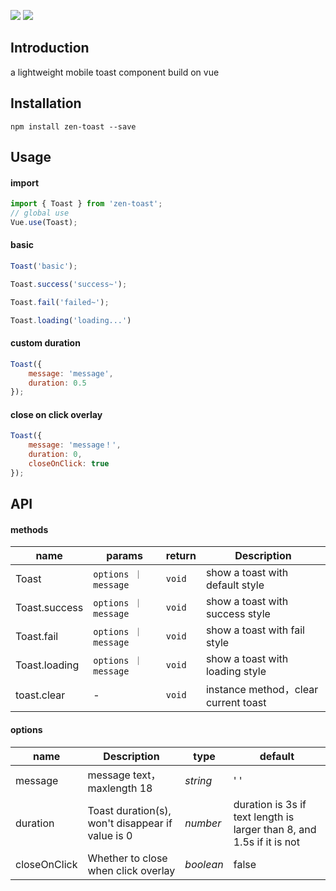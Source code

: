 ![](https://img.shields.io/static/v1?label=gzip-size&message=9k&color=<COLOR>)
![](https://img.shields.io/static/v1?label=test-coverage&message=100%&color=<COLOR>)

## Introduction
a lightweight mobile toast component build on vue

## Installation
```shell script
npm install zen-toast --save
```

## Usage

#### import
``` javascript
import { Toast } from 'zen-toast';
// global use
Vue.use(Toast);
```

#### basic
```javascript
Toast('basic');

Toast.success('success~');

Toast.fail('failed~');

Toast.loading('loading...')
```

#### custom duration
```javascript
Toast({
    message: 'message',
    duration: 0.5
});
```

#### close on click overlay
```javascript
Toast({
    message: 'message！',
    duration: 0,
    closeOnClick: true
});
```

## API

#### methods

| name | params | return | Description |
|------|------|------|------|
| Toast | `options ｜ message` | `void` | show a toast with default style |
| Toast.success | `options ｜message` | `void` | show a toast with success style |
| Toast.fail | `options ｜ message` | `void` | show a toast with fail style |
| Toast.loading | `options ｜ message` | `void` | show a toast with loading style |
| toast.clear | - | `void` | instance method，clear current toast  |

#### options

| name | Description | type | default | 
|------|------|------|------|
| message | message text，maxlength 18 | *string* | ' ' | 
| duration | Toast duration(s), won't disappear if value is 0 | *number* | duration is 3s if text length is larger than 8, and 1.5s if it is not |
| closeOnClick | Whether to close when click overlay | *boolean* | false |
